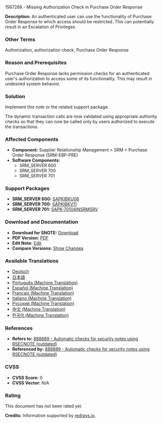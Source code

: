 1567268 - Missing Authorization Check in Purchase Order Response

**Description:**
An authenticated user can use the functionality of Purchase Order Response to which access should be restricted. This can potentially result in an Escalation of Privileges.

### Other Terms
Authorization, authorization check, Purchase Order Response

### Reason and Prerequisites
Purchase Order Response lacks permission checks for an authenticated user's authorization to access some of its functionality. This may result in undesired system behavior.

### Solution
Implement this note or the related support package.

The dynamic transaction calls are now validated using appropriate authority checks so that they can now be called only by users authorized to execute the transactions.

### Affected Components
- **Component:** Supplier Relationship Management > SRM > Purchase Order Response (SRM-EBP-PRE)
- **Software Components:**
  - SRM_SERVER 600
  - SRM_SERVER 700
  - SRM_SERVER 701

### Support Packages
- **SRM_SERVER 600:** [SAPKIBKU06](https://me.sap.com/supportpackage/SAPKIBKU06)
- **SRM_SERVER 700:** [SAPKIBKV11](https://me.sap.com/supportpackage/SAPKIBKV11)
- **SRM_SERVER 701:** [SAPK-70104INSRMSRV](https://me.sap.com/supportpackage/SAPK-70104INSRMSRV)

### Download and Documentation
- **Download for SNOTE:** [Download](https://notesdownloads.sap.com/note/0040000009296292017)
- **PDF Version:** [PDF](https://userapps.support.sap.com/sap/support/sfm/notes/print/0001567268?language=en-US&token=33ED1664899F24A9FD5A257972495343)
- **Edit Note:** [Edit](https://me.sap.com/notes/0001567268/edit)
- **Compare Versions:** [Show Changes](https://me.sap.com/notes/0001567268/compare)

### Available Translations
- [Deutsch](https://me.sap.com/notes/0001567268/D)
- [日本語](https://me.sap.com/notes/0001567268/J)
- [Português (Machine Translation)](https://me.sap.com/notes/0001567268/P)
- [Español (Machine Translation)](https://me.sap.com/notes/0001567268/S)
- [Français (Machine Translation)](https://me.sap.com/notes/0001567268/F)
- [Italiano (Machine Translation)](https://me.sap.com/notes/0001567268/I)
- [Русский (Machine Translation)](https://me.sap.com/notes/0001567268/R)
- [中文 (Machine Translation)](https://me.sap.com/notes/0001567268/1)
- [한국어 (Machine Translation)](https://me.sap.com/notes/0001567268/3)

### References
- **Refers to:** [888889 - Automatic checks for security notes using RSECNOTE (outdated)](https://me.sap.com/notes/888889)
- **Referenced by:** [888889 - Automatic checks for security notes using RSECNOTE (outdated)](https://me.sap.com/notes/888889)

### CVSS
- **CVSS Score:** 0
- **CVSS Vector:** N/A

### Rating
This document has not been rated yet.

**Credits:** Information supported by [redrays.io](https://redrays.io).